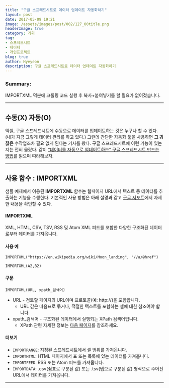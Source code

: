 ```yaml
---
title: "구글 스프레드시트로 데이터 업데이트 자동화하기"
layout: post
date: 2017-05-09 19:21
image: /assets/images/post/002/127_00title.png
headerImage: true
category: 기획
tag:
- 스프레드시트
- 데이터
- 개인프로젝트
blog: true
author: Hyeyeon
description: 구글 스프레드시트로 데이터 업데이트 자동화하기
---
```


### Summary:

IMPORTXML 덕분에 크롤링 코드 실행 후 복사+붙여넣기를 할 필요가 없어졌습니다.

---

## 수동(X) 자동(O)

엑셀, 구글 스프레드시트에 수동으로 데이터를 업데이트하는 것은 누구나 할 수 있다. (내가 지금 그렇게 데이터 관리를 하고 있다.) 그런데 간단한 자동화 툴을 사용하면 **그 귀찮은** 수작업조차 필요 없게 된다는 기사를 봤다. 구글 스프레드시트에 이런 기능이 있는 지는 전혀 몰랐다. 같이 [“데이터를 자동으로 업데이트하는” 구글 스프레드시트 만드는 방법](http://www.itworld.co.kr/news/104538)를 읽으며 따라해보자.

---

## 사용 함수 : IMPORTXML

샘플 예제에서 이용된 **IMPORTXML** 함수는 웹페이지 URL에서 텍스트 등 데이터를 추출하는 기능을 수행한다. 기본적인 사용 방법은 아래 설명과 같고 [구글 서포트](https://support.google.com/docs/answer/3093342?hl=ko)에서 자세한 내용을 확인할 수 있다.

#### IMPORTXML

XML, HTML, CSV, TSV, RSS 및 Atom XML 피드를 포함한 다양한 구조화된 데이터로부터 데이터를 가져옵니다.

#### 사용 예

```
IMPORTXML("https://en.wikipedia.org/wiki/Moon_landing", "//a/@href")

IMPORTXML(A2,B2)
```

#### 구문

```
IMPORTXML(URL, xpath_검색어)
```

* URL - 검토할 페이지의 URL이며 프로토콜(예: http://)을 포함합니다.
  * URL 값은 따옴표로 묶거나, 적절한 텍스트를 포함하는 셀에 대한 참조여야 합니다.
* xpath_검색어 - 구조화된 데이터에서 실행되는 XPath 검색어입니다.
  * XPath 관련 자세한 정보는 [다음 페이지](http://www.w3schools.com/xml/xpath_intro.asp)를 참조하세요.

#### 더보기

* `IMPORTRANGE`: 지정된 스프레드시트에서 셀 범위를 가져옵니다.
* `IMPORTHTML`: HTML 페이지에서 표 또는 목록에 있는 데이터를 가져옵니다.
* `IMPORTFEED`: RSS 또는 Atom 피드를 가져옵니다.
* `IMPORTDATA`: .csv(쉼표로 구분된 값) 또는 .tsv(탭으로 구분된 값) 형식으로 주어진 URL에서 데이터를 가져옵니다.

---
